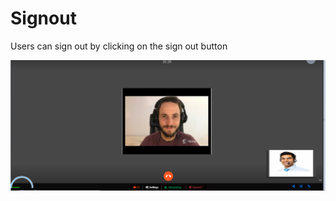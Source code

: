 # Signout

Users can sign out by clicking on the sign out button

![](.gitbook/assets/image%20%28320%29.png)

